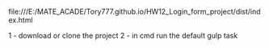 file:///E:/MATE_ACADE/Tory777.github.io/HW12_Login_form_project/dist/index.html

1 - download or clone the project
2 - in cmd run the default gulp task

